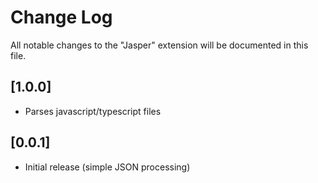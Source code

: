 # Change Log

All notable changes to the "Jasper" extension will be documented in this file.

## [1.0.0]

- Parses javascript/typescript files

## [0.0.1]

- Initial release (simple JSON processing)

